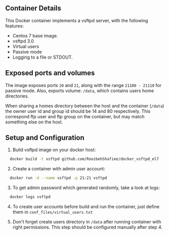 Container Details
----
This Docker container implements a vsftpd server, with the following features:

 * Centos 7 base image.
 * vsftpd 3.0
 * Virtual users
 * Passive mode
 * Logging to a file or STDOUT.


 Exposed ports and volumes
 ----

 The image exposes ports `20` and `21`, along with the range `21100 - 21110`  for passive mode. Also, exports volume: `/data`, which contains users home directories.

 When sharing a homes directory between the host and the container (`/data`) the owner user id and group id should be 14 and 80 respectively. This correspond ftp user and ftp group on the container, but may match something else on the host.


 Setup and Configuration
 ----

 1) Build vsftpd image on your docker host:

 ```bash
   docker build -t vsftpd github.com/RoozbehShafiee/docker_vsftpd_el7
 ```

 2) Create a container with admin user account:

 ```bash
   docker run -d --name vsftpd -p 21:21 vsftpd
 ```

 3) To get admin password which generated randomly, take a look at logs:

 ```bash
   docker logs vsftpd
 ```

 4) To create user accounts before build and run the container, just define them in `conf_files/virtual_users.txt`

 5) Don't forget create users directory in `/data` after running container with right permissions. This step should be configured manually after step 4.
